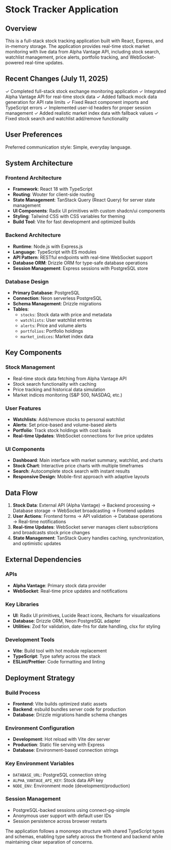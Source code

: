# Stock Tracker Application

## Overview

This is a full-stack stock tracking application built with React, Express, and in-memory storage. The application provides real-time stock market monitoring with live data from Alpha Vantage API, including stock search, watchlist management, price alerts, portfolio tracking, and WebSocket-powered real-time updates.

## Recent Changes (July 11, 2025)

✓ Completed full-stack stock exchange monitoring application
✓ Integrated Alpha Vantage API for real-time stock data
✓ Added fallback mock data generation for API rate limits
✓ Fixed React component imports and TypeScript errors
✓ Implemented user-id headers for proper session management
✓ Added realistic market index data with fallback values
✓ Fixed stock search and watchlist add/remove functionality

## User Preferences

Preferred communication style: Simple, everyday language.

## System Architecture

### Frontend Architecture
- **Framework**: React 18 with TypeScript
- **Routing**: Wouter for client-side routing
- **State Management**: TanStack Query (React Query) for server state management
- **UI Components**: Radix UI primitives with custom shadcn/ui components
- **Styling**: Tailwind CSS with CSS variables for theming
- **Build Tool**: Vite for fast development and optimized builds

### Backend Architecture
- **Runtime**: Node.js with Express.js
- **Language**: TypeScript with ES modules
- **API Pattern**: RESTful endpoints with real-time WebSocket support
- **Database ORM**: Drizzle ORM for type-safe database operations
- **Session Management**: Express sessions with PostgreSQL store

### Database Design
- **Primary Database**: PostgreSQL
- **Connection**: Neon serverless PostgreSQL
- **Schema Management**: Drizzle migrations
- **Tables**:
  - `stocks`: Stock data with price and metadata
  - `watchlists`: User watchlist entries
  - `alerts`: Price and volume alerts
  - `portfolios`: Portfolio holdings
  - `market_indices`: Market index data

## Key Components

### Stock Management
- Real-time stock data fetching from Alpha Vantage API
- Stock search functionality with caching
- Price tracking and historical data simulation
- Market indices monitoring (S&P 500, NASDAQ, etc.)

### User Features
- **Watchlists**: Add/remove stocks to personal watchlist
- **Alerts**: Set price-based and volume-based alerts
- **Portfolio**: Track stock holdings with cost basis
- **Real-time Updates**: WebSocket connections for live price updates

### UI Components
- **Dashboard**: Main interface with market summary, watchlist, and charts
- **Stock Chart**: Interactive price charts with multiple timeframes
- **Search**: Autocomplete stock search with instant results
- **Responsive Design**: Mobile-first approach with adaptive layouts

## Data Flow

1. **Stock Data**: External API (Alpha Vantage) → Backend processing → Database storage → WebSocket broadcasting → Frontend updates
2. **User Actions**: Frontend forms → API validation → Database operations → Real-time notifications
3. **Real-time Updates**: WebSocket server manages client subscriptions and broadcasts stock price changes
4. **State Management**: TanStack Query handles caching, synchronization, and optimistic updates

## External Dependencies

### APIs
- **Alpha Vantage**: Primary stock data provider
- **WebSocket**: Real-time price updates and notifications

### Key Libraries
- **UI**: Radix UI primitives, Lucide React icons, Recharts for visualizations
- **Database**: Drizzle ORM, Neon PostgreSQL adapter
- **Utilities**: Zod for validation, date-fns for date handling, clsx for styling

### Development Tools
- **Vite**: Build tool with hot module replacement
- **TypeScript**: Type safety across the stack
- **ESLint/Prettier**: Code formatting and linting

## Deployment Strategy

### Build Process
- **Frontend**: Vite builds optimized static assets
- **Backend**: esbuild bundles server code for production
- **Database**: Drizzle migrations handle schema changes

### Environment Configuration
- **Development**: Hot reload with Vite dev server
- **Production**: Static file serving with Express
- **Database**: Environment-based connection strings

### Key Environment Variables
- `DATABASE_URL`: PostgreSQL connection string
- `ALPHA_VANTAGE_API_KEY`: Stock data API key
- `NODE_ENV`: Environment mode (development/production)

### Session Management
- PostgreSQL-backed sessions using connect-pg-simple
- Anonymous user support with default user IDs
- Session persistence across browser restarts

The application follows a monorepo structure with shared TypeScript types and schemas, enabling type safety across the frontend and backend while maintaining clear separation of concerns.